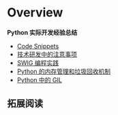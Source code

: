 # Overview

<div class="cards">
  <div class="card action">
    <strong>Python 实际开发经验总结</strong>
    <ul class="card-items">
      <li><a href="/part09_python_in_action/  ">Code Snippets</a></li>
      <li><a href="/part09_python_in_action/  ">技术研发中的注意事项</a></li>
      <li><a href="/part09_python_in_action/  ">SWIG 编程实践</a></li>
      <li><a href="/part09_python_in_action/  ">Python 的内存管理和垃圾回收机制</a></li>
      <li><a href="/part09_python_in_action/  ">Python 中的 GIL</a></li>
    </ul>
  </div>
</div>

## 拓展阅读